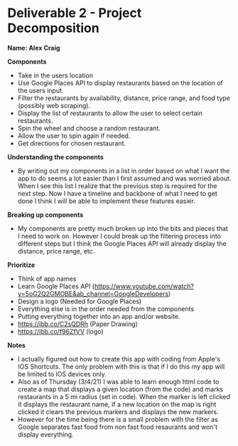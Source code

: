# Deliverable 2 - Project Decomposition

**Name: Alex Craig**  

**Components**
- Take in the users location
- Use Google Places API to display restaurants based on the location of the users input.
- Filter the restaurants by availability, distance, price range, and food type (possibly web scraping).
- Display the list of restaurants to allow the user to select certain restaurants.
- Spin the wheel and choose a random restaurant.
- Allow the user to spin again if needed.
- Get directions for chosen restaurant.

**Understanding the components**
- By writing out my components in a list in order based on what I want the app to do seems a lot easier than I first assumed and was worried about. When I see this list I realize that the previous step is required for the next step. Now I have a timeline and backbone of what I need to get done I think I will be able to implement these features easier.

**Breaking up components**
- My components are pretty much broken up into the bits and pieces that I need to work on. However I could break up the filtering process into different steps but I think the Google Places API will already display the distance, price range, etc.

**Prioritize**
- Think of app names
- Learn Google Places API (https://www.youtube.com/watch?v=5oG2Q2GMOBE&ab_channel=GoogleDevelopers)
- Design a logo (Needed for Google Places)
- Everything else is in the order needed from the components
- Putting everything together into an app and/or website.
- https://ibb.co/C2sQDRh (Paper Drawing)
- https://ibb.co/f96ZfVV (logo)

**Notes**
- I actually figured out how to create this app with coding from Apple's IOS Shortcuts. The only problem with this is that if I do this my app will be limited to IOS devices only.
- Also as of Thursday (3/4/21) I was able to learn enough html code to create a map that displays a given location (from the code) and marks restaurants in a 5 mi radius (set in code). When the marker is left clicked it displays the restaurant name, if a new location on the map is right clicked it clears the previous markers and displays the new markers.
- However for the time being there is a small problem with the filter as Google separates fast food from non fast food resaurants and won't display everything.
